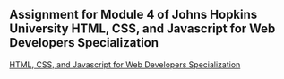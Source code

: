 ## Assignment for Module 4 of Johns Hopkins University HTML, CSS, and Javascript for Web Developers Specialization  
[HTML, CSS, and Javascript for Web Developers Specialization](https://www.coursera.org/specializations/html-css-javascript-for-web-developers)
